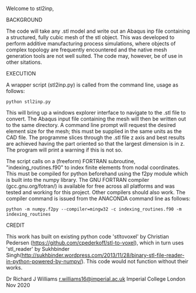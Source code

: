 Welcome to stl2inp, 

BACKGROUND
 
The code will take any .stl model and write out an Abaqus inp file containing a structured, fully cubic mesh of the stl object. This was developed to perform additive manufacturing process simulations, where objects of complex topology are frequently encountered and the native mesh generation tools are not well suited. The code may, however, be of use in other sitations. 

EXECUTION

A wrapper script (stl2inp.py) is called from the command line, usage as follows: 

	python stl2inp.py

This will bring up a windows explorer interface to navigate to the .stl file to convert. The Abaqus input file containing the mesh will then be written out to the same directory. A command line prompt will request the desired element size for the mesh; this must be supplied in the same units as the CAD file. The programme slices through the .stl file z axis and best results are achieved having the part oriented so that the largest dimension is in z. The program will print a warning if this is not so.  	

The script calls on a (freeform) FORTRAN subroutine, "indexing_routines.f90" to index finite elements from nodal coordinates. This must be compiled for python beforehand using the f2py module which is built into the numpy library. The GNU FORTRAN compiler (gcc.gnu.org/fotran/) is available for free across all platforms and was tested and working for this project. Other compilers should also work. The compiler command is issued from the ANACONDA command line as follows: 

	python -m numpy.f2py --compiler=mingw32 -c indexing_routines.f90 -m indexing_routines

CREDIT

This work has built on existing python code 'stltovoxel' by Christian Pedersen (https://github.com/cpederkoff/stl-to-voxel), which in turn uses 'stl_reader' by Sukhbinder Singh(http://sukhbinder.wordpress.com/2013/11/28/binary-stl-file-reader-in-python-powered-by-numpy/). This code would not function without their works. 


Dr Richard J Williams
r.williams16@imperial.ac.uk
Imperial College London
Nov 2020